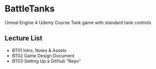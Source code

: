 # BattleTanks
Unreal Engine 4 Udemy Course Tank game with standard tank controls

## Lecture List
* BT01 Intro, Notes & Assets
* BT02 Game Design Document
* BT03 Setting Up a GitHub "Repo"
